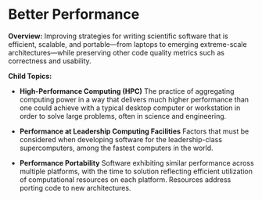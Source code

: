 # Better Performance

**Overview:** 
Improving strategies for writing scientific software that is efficient, scalable, and portable—from laptops to emerging extreme-scale architectures—while preserving other code quality metrics such as correctness and usability. 

**Child Topics:**
<!--
Need reordering: High-Performance Computing (HPC), Performance At Leadership Computing Facilities, Performance Portability
-->

- **High-Performance Computing (HPC)**
The practice of aggregating computing power in a way that delivers much higher performance than one could achieve with a typical desktop computer or workstation in order to solve large problems, often in science and engineering.
<!---Topic order: 1--->

- **Performance at Leadership Computing Facilities**
Factors that must be considered when developing software for the leadership-class supercomputers, among the fastest computers in the world.
<!---Topic order: 2--->

- **Performance Portability**
Software exhibiting similar performance across multiple platforms, with the time to solution reflecting efficient utilization of computational resources on each platform. Resources address porting code to new architectures.  
<!---Topic order: 3--->

<!---
Category order: 3
--->
